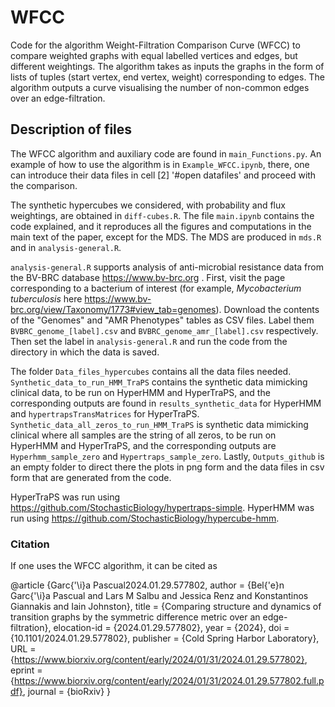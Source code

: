 # WFCC
Code for the algorithm Weight-Filtration Comparison Curve (WFCC) to compare weighted graphs with equal labelled vertices and edges, but different weightings. The algorithm takes as inputs the graphs in the form of lists of tuples (start vertex, end vertex, weight) corresponding to edges. The algorithm outputs a curve visualising the number of non-common edges over an edge-filtration. 

## Description of files
The WFCC algorithm and auxiliary code are found in `main_Functions.py`. An example of how to use the algorithm is in `Example_WFCC.ipynb`, there, one can introduce their data files in cell [2] '#open datafiles' and proceed with the comparison.

The synthetic hypercubes we considered, with probability and flux weightings, are obtained in `diff-cubes.R`. The file `main.ipynb` contains the code explained, and it reproduces all the figures and computations in the main text of the paper, except for the MDS. The MDS are produced in `mds.R` and in `analysis-general.R`. 

`analysis-general.R` supports analysis of anti-microbial resistance data from the BV-BRC database https://www.bv-brc.org . First, visit the page corresponding to a bacterium of interest (for example, *Mycobacterium tuberculosis* here https://www.bv-brc.org/view/Taxonomy/1773#view_tab=genomes). Download the contents of the "Genomes" and "AMR Phenotypes" tables as CSV files. Label them `BVBRC_genome_[label].csv` and `BVBRC_genome_amr_[label].csv` respectively. Then set the label in `analysis-general.R` and run the code from the directory in which the data is saved.

The folder `Data_files_hypercubes` contains all the data files needed. `Synthetic_data_to_run_HMM_TraPS` contains the synthetic data mimicking clinical data, to be run on HyperHMM and HyperTraPS, and the corresponding outputs are found in `results_synthetic_data` for HyperHMM and `hypertrapsTransMatrices` for HyperTraPS. `Synthetic_data_all_zeros_to_run_HMM_TraPS` is synthetic data mimicking clinical where all samples are the string of all zeros, to be run on HyperHMM and HyperTraPS, and the corresponding outputs are `Hyperhmm_sample_zero` and `Hypertraps_sample_zero`. Lastly, `Outputs_github` is an empty folder to direct there the plots in png form and the data files in csv form that are generated from the code.

HyperTraPS was run using https://github.com/StochasticBiology/hypertraps-simple. HyperHMM was run using https://github.com/StochasticBiology/hypercube-hmm. 

### Citation
If one uses the WFCC algorithm, it can be cited as

@article {Garc{\'\i}a Pascual2024.01.29.577802,
	author = {Bel{\'e}n Garc{\'\i}a Pascual and Lars M Salbu and Jessica Renz and Konstantinos Giannakis and Iain Johnston},
	title = {Comparing structure and dynamics of transition graphs by the symmetric difference metric over an edge-filtration},
	elocation-id = {2024.01.29.577802},
	year = {2024},
	doi = {10.1101/2024.01.29.577802},
	publisher = {Cold Spring Harbor Laboratory},
	URL = {https://www.biorxiv.org/content/early/2024/01/31/2024.01.29.577802},
	eprint = {https://www.biorxiv.org/content/early/2024/01/31/2024.01.29.577802.full.pdf},
	journal = {bioRxiv}
}
